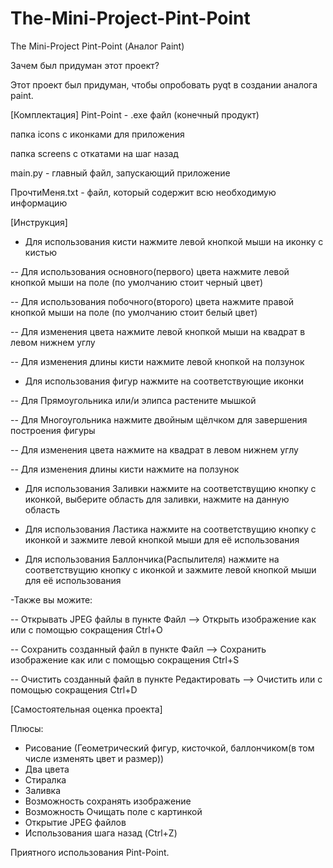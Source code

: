 # The-Mini-Project-Pint-Point
The Mini-Project Pint-Point (Аналог Paint)

Зачем был придуман этот проект?

Этот проект был придуман, чтобы опробовать pyqt в создании аналога paint.

[Комплектация]
Pint-Point - .exe файл (конечный продукт) 

папка icons с иконками для приложения

папка screens c откатами на шаг назад

main.py - главный файл, запускающий приложение

ПрочтиМеня.txt - файл, который содержит всю необходимую информацию

[Инструкция]

- Для использования кисти нажмите левой кнопкой мыши на иконку с кистью

-- Для использования основного(первого) цвета нажмите левой кнопкой мыши на поле (по умолчанию стоит черный цвет)

-- Для использования побочного(второго) цвета нажмите правой кнопкой мыши на поле (по умолчанию стоит белый цвет)

-- Для изменения цвета нажмите левой кнопкой мыши на квадрат в левом нижнем углу

-- Для изменения длины кисти нажмите левой кнопкой на ползунок 

- Для использования фигур нажмите на соответствующие иконки

-- Для Прямоугольника или/и элипса растените мышкой

-- Для Многоугольника нажмите двойным щёлчком для завершения построения фигуры

-- Для изменения цвета нажмите на квадрат в левом нижнем углу

-- Для изменения длины кисти нажмите на ползунок 

- Для использования Заливки нажмите на соответствущию кнопку с иконкой, выберите область для заливки, нажмите на данную область

- Для использования Ластика нажмите на соответствущию кнопку с иконкой и зажмите левой кнопкой мыши для её использования

- Для использования Баллончика(Распылителя) нажмите на соответствущию кнопку с иконкой и зажмите левой кнопкой мыши для её использования

-Также вы можите:

-- Открывать JPEG файлы в пункте Файл --> Открыть изображение как или с помощью сокращения Ctrl+O

-- Сохранить созданный файл в пункте Файл --> Сохранить изображение как или с помощью сокращения Ctrl+S

-- Очистить созданный файл в пункте Редактировать --> Очистить или с помощью сокращения Ctrl+D


[Самостоятельная оценка проекта]

Плюсы:
- Рисование (Геометрический фигур, кисточкой, баллончиком(в том числе изменять цвет и размер))
- Два цвета
- Стиралка
- Заливка
- Возможность сохранять изображение
- Возможность Очищать поле с картинкой
- Открытие JPEG файлов
- Использования шага назад (Ctrl+Z)


Приятного использования Pint-Point.
